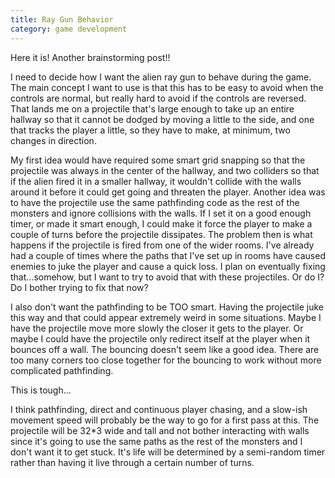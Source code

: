 ```yaml
---
title: Ray Gun Behavior
category: game development
---
```

Here it is! Another brainstorming post!!

I need to decide how I want the alien ray gun to behave during the game. The main concept I want to use is that this has to be easy to avoid when the controls are normal, but really hard to avoid if the controls are reversed. That lands me on a projectile that's large enough to take up an entire hallway so that it cannot be dodged by moving a little to the side, and one that tracks the player a little, so they have to make, at minimum, two changes in direction.

My first idea would have required some smart grid snapping so that the projectile was always in the center of the hallway, and two colliders so that if the alien fired it in a smaller hallway, it wouldn't collide with the walls around it before it could get going and threaten the player. Another idea was to have the projectile use the same pathfinding code as the rest of the monsters and ignore collisions with the walls. If I set it on a good enough timer, or made it smart enough, I could make it force the player to make a couple of turns before the projectile dissipates. The problem then is what happens if the projectile is fired from one of the wider rooms. I've already had a couple of times where the paths that I've set up in rooms have caused enemies to juke the player and cause a quick loss. I plan on eventually fixing that...somehow, but I want to try to avoid that with these projectiles. Or do I? Do I bother trying to fix that now?

I also don't want the pathfinding to be TOO smart. Having the projectile juke this way and that could appear extremely weird in some situations. Maybe I have the projectile move more slowly the closer it gets to the player. Or maybe I could have the projectile only redirect itself at the player when it bounces off a wall. The bouncing doesn't seem like a good idea. There are too many corners too close together for the bouncing to work without more complicated pathfinding.

This is tough...

I think pathfinding, direct and continuous player chasing, and a slow-ish movement speed will probably be the way to go for a first pass at this. The projectile will be 32*3 wide and tall and not bother interacting with walls since it's going to use the same paths as the rest of the monsters and I don't want it to get stuck. It's life will be determined by a semi-random timer rather than having it live through a certain number of turns. 